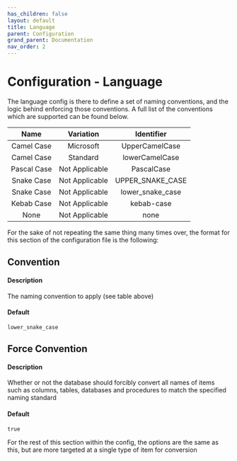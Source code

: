 ```yaml
---
has_children: false
layout: default
title: Language
parent: Configuration
grand_parent: Documentation
nav_order: 2
---
```


# Configuration - Language
The language config is there to define a set of naming conventions, and the logic behind enforcing those conventions. A full list of the conventions which are supported can be found below.

|      Name      |    Variation   |      Identifier      |
|:--------------:|:--------------:|:--------------------:|
|   Camel Case   |    Microsoft   |    UpperCamelCase    |
|   Camel Case   |    Standard    |    lowerCamelCase    |
|   Pascal Case  | Not Applicable |       PascalCase     |
|   Snake Case   | Not Applicable |   UPPER_SNAKE_CASE   |
|   Snake Case   | Not Applicable |   lower_snake_case   |
|   Kebab Case   | Not Applicable |       kebab-case     |
|      None      | Not Applicable |          none        |


For the sake of not repeating the same thing many times over, the format for this section of the configuration file is the following:

## Convention
#### Description
The naming convention to apply (see table above)

#### Default
`lower_snake_case`


## Force Convention
#### Description
Whether or not the database should forcibly convert all names of items such as columns, tables, databases and procedures to match the specified naming standard

#### Default
`true`


For the rest of this section within the config, the options are the same as this, but are more targeted at a single type of item for conversion